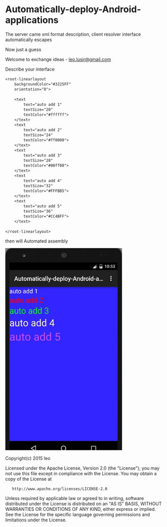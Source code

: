 # Automatically-deploy-Android-applications
The server came xml format description, client resolver interface automatically escapes

Now just a guess

Welcome to exchange ideas - leo.lusir@gmail.com

Describe your interface

```
<root-linearlayout
    backgroundColor="#3225FF"
    orientation="0">

    <text
        text="auto add 1"
        textSize="20"
        textColor="#ffffff">
    </text>
    <text
        text="auto add 2"
        textSize="24"
        textColor="#ff0000">
    </text>
    <text
        text="auto add 3"
        textSize="28"
        textColor="#00ff00">
    </text>
    <text
        text="auto add 4"
        textSize="32"
        textColor="#FFFBB5">
    </text>
    <text
        text="auto add 5"
        textSize="36"
        textColor="#CC4BFF">
    </text>

</root-linearlayout>
```

then will Automated assembly

![image](https://github.com/Leolusir/Automatically-deploy-Android-applications/blob/master/image/image.png)




Copyright(c) 2015 leo

Licensed under the Apache License, Version 2.0 (the "License");
you may not use this file except in compliance with the License.
You may obtain a copy of the License at

       http://www.apache.org/licenses/LICENSE-2.0

Unless required by applicable law or agreed to in writing, software
distributed under the License is distributed on an "AS IS" BASIS,
WITHOUT WARRANTIES OR CONDITIONS OF ANY KIND, either express or implied.
See the License for the specific language governing permissions and
limitations under the License.